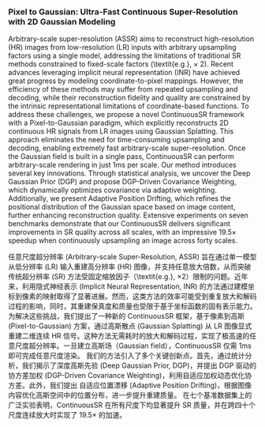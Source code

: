 ### Pixel to Gaussian: Ultra-Fast Continuous Super-Resolution with 2D Gaussian Modeling

Arbitrary-scale super-resolution (ASSR) aims to reconstruct high-resolution (HR) images from low-resolution (LR) inputs with arbitrary upsampling factors using a single model, addressing the limitations of traditional SR methods constrained to fixed-scale factors (\textit{e.g.}, × 2). Recent advances leveraging implicit neural representation (INR) have achieved great progress by modeling coordinate-to-pixel mappings. However, the efficiency of these methods may suffer from repeated upsampling and decoding, while their reconstruction fidelity and quality are constrained by the intrinsic representational limitations of coordinate-based functions. To address these challenges, we propose a novel ContinuousSR framework with a Pixel-to-Gaussian paradigm, which explicitly reconstructs 2D continuous HR signals from LR images using Gaussian Splatting. This approach eliminates the need for time-consuming upsampling and decoding, enabling extremely fast arbitrary-scale super-resolution. Once the Gaussian field is built in a single pass, ContinuousSR can perform arbitrary-scale rendering in just 1ms per scale. Our method introduces several key innovations. Through statistical analysis, we uncover the Deep Gaussian Prior (DGP) and propose DGP-Driven Covariance Weighting, which dynamically optimizes covariance via adaptive weighting. Additionally, we present Adaptive Position Drifting, which refines the positional distribution of the Gaussian space based on image content, further enhancing reconstruction quality. Extensive experiments on seven benchmarks demonstrate that our ContinuousSR delivers significant improvements in SR quality across all scales, with an impressive 19.5× speedup when continuously upsampling an image across forty scales.

任意尺度超分辨率 (Arbitrary-scale Super-Resolution, ASSR) 旨在通过单一模型从低分辨率 (LR) 输入重建高分辨率 (HR) 图像，并支持任意放大倍数，从而突破传统超分辨率 (SR) 方法受固定缩放因子（\textit{e.g.}, ×2）限制的问题。近年来，利用隐式神经表示 (Implicit Neural Representation, INR) 的方法通过建模坐标到像素的映射取得了显著进展。然而，这类方法的效率可能受到重复放大和解码过程的影响，同时，其重建保真度和质量也受限于基于坐标函数的固有表示能力。
为解决这些挑战，我们提出了一种新的 ContinuousSR 框架，基于像素到高斯 (Pixel-to-Gaussian) 方案，通过高斯散点 (Gaussian Splatting) 从 LR 图像显式重建二维连续 HR 信号。这种方法无需耗时的放大和解码过程，实现了极高速的任意尺度超分辨率。一旦建立高斯场（Gaussian field），ContinuousSR 仅需 1ms 即可完成任意尺度渲染。
我们的方法引入了多个关键创新点。首先，通过统计分析，我们揭示了深度高斯先验 (Deep Gaussian Prior, DGP)，并提出 DGP 驱动的协方差加权 (DGP-Driven Covariance Weighting)，利用自适应加权动态优化协方差。此外，我们提出 自适应位置漂移 (Adaptive Position Drifting)，根据图像内容优化高斯空间中的位置分布，进一步提升重建质量。 在七个基准数据集上的广泛实验表明，ContinuousSR 在所有尺度下均显著提升 SR 质量，并在跨四十个尺度连续放大时实现了 19.5× 的加速。
